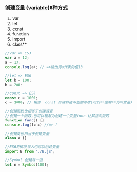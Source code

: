 ### 创建变量 (variable)6种方式


1. var
2. let
3. const
4. function
5. import
6. class\*\*

```javascript
//var => ES3
var a = 12;
a = 13;
console.log(a); // =>输出得a代表的值13

//let => ES6
let b = 100;
b = 200;

//const => ES6
const c = 1000;
c = 2000; // 报错  const 存储的值不能被修改(可以**理解**为叫常量)

//创建函数也相当于创建变量
//创建一个函数,也可以理解为创建一个变量func,让其指向函数
function func() {}
console.log(func) //=> f 

//创建类也相当于创建变量
class A {}

//ES6的模块导入也可以创建变量
import B from './B.js';

//Symbol 创建唯一值
let n = Symbol(100);
```